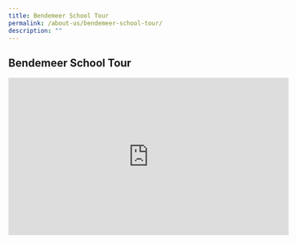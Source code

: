 ```yaml
---
title: Bendemeer School Tour
permalink: /about-us/bendemeer-school-tour/
description: ""
---
```

## Bendemeer School Tour

<div class="bp-youtube">

<iframe width="560" height="315" src="https://www.youtube.com/embed/F5O1tTR8CQ4" title="YouTube video player" frameborder="0" allow="accelerometer; autoplay; clipboard-write; encrypted-media; gyroscope; picture-in-picture" allowfullscreen></iframe>

</div>